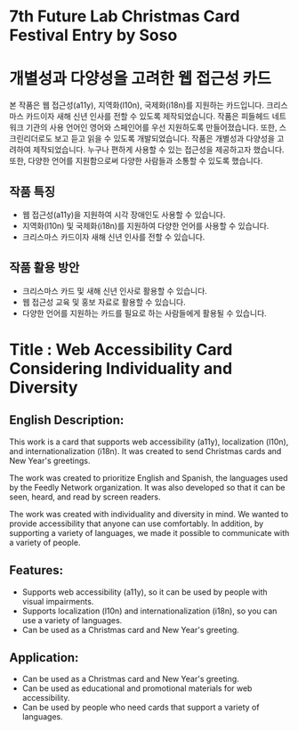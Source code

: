# 7th Future Lab Christmas Card Festival Entry by Soso


# 개별성과 다양성을 고려한 웹 접근성 카드
본 작품은 웹 접근성(a11y), 지역화(l10n), 국제화(i18n)를 지원하는 카드입니다. 크리스마스 카드이자 새해 신년 인사를 전할 수 있도록 제작되었습니다.
작품은 피들헤드 네트워크 기관의 사용 언어인 영어와 스페인어를 우선 지원하도록 만들어졌습니다. 또한, 스크린리더로도 보고 듣고 읽을 수 있도록 개발되었습니다.
작품은 개별성과 다양성을 고려하여 제작되었습니다. 누구나 편하게 사용할 수 있는 접근성을 제공하고자 했습니다. 또한, 다양한 언어를 지원함으로써 다양한 사람들과 소통할 수 있도록 했습니다.

## 작품 특징
* 웹 접근성(a11y)을 지원하여 시각 장애인도 사용할 수 있습니다.
* 지역화(l10n) 및 국제화(i18n)를 지원하여 다양한 언어를 사용할 수 있습니다.
* 크리스마스 카드이자 새해 신년 인사를 전할 수 있습니다.

## 작품 활용 방안
* 크리스마스 카드 및 새해 신년 인사로 활용할 수 있습니다.
* 웹 접근성 교육 및 홍보 자료로 활용할 수 있습니다.
* 다양한 언어를 지원하는 카드를 필요로 하는 사람들에게 활용될 수 있습니다.

# Title : Web Accessibility Card Considering Individuality and Diversity

## English Description:

This work is a card that supports web accessibility (a11y), localization (l10n), and internationalization (i18n). It was created to send Christmas cards and New Year's greetings.

The work was created to prioritize English and Spanish, the languages used by the Feedly Network organization. It was also developed so that it can be seen, heard, and read by screen readers.

The work was created with individuality and diversity in mind. We wanted to provide accessibility that anyone can use comfortably. In addition, by supporting a variety of languages, we made it possible to communicate with a variety of people.

## Features:

* Supports web accessibility (a11y), so it can be used by people with visual impairments.
* Supports localization (l10n) and internationalization (i18n), so you can use a variety of languages.
* Can be used as a Christmas card and New Year's greeting.

## Application:

* Can be used as a Christmas card and New Year's greeting.
* Can be used as educational and promotional materials for web accessibility.
* Can be used by people who need cards that support a variety of languages.

